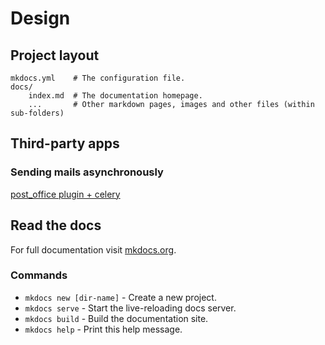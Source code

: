# Design

## Project layout

```
mkdocs.yml    # The configuration file.
docs/
    index.md  # The documentation homepage.
    ...       # Other markdown pages, images and other files (within sub-folders)
```

## Third-party apps

### Sending mails asynchronously
[post_office plugin + celery](//scanova.io/blog/engineering/2014/05/05/asynchronous-email-sending-using-django-post_office-celery/)


## Read the docs

For full documentation visit [mkdocs.org](//mkdocs.org).

### Commands

* `mkdocs new [dir-name]` - Create a new project.
* `mkdocs serve` - Start the live-reloading docs server.
* `mkdocs build` - Build the documentation site.
* `mkdocs help` - Print this help message.


